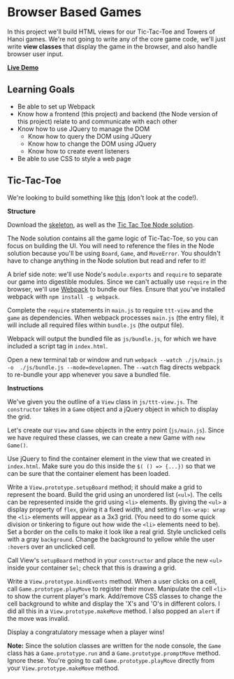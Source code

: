 # Browser Based Games

In this project we'll build HTML views for our Tic-Tac-Toe and Towers of Hanoi
games. We're not going to write any of the core game code, we'll just write
**view classes** that display the game in the browser, and also handle browser
user input.

**[Live Demo](http://appacademy.github.io/curriculum/ttt_jquery/index.html)**

## Learning Goals

+ Be able to set up Webpack
+ Know how a frontend (this project) and backend (the Node version of this
project) relate to and communicate with each other
+ Know how to use JQuery to manage the DOM
  + Know how to query the DOM using JQuery
  + Know how to change the DOM using JQuery
  + Know how to create event listeners
+ Be able to use CSS to style a web page

## Tic-Tac-Toe

We're looking to build something like [this][ttt-demo] (don't look at the
code!).

**Structure**

Download the [skeleton][skeleton], as well as the [Tic Tac Toe Node
solution][ttt-node].

The Node solution contains all the game logic of Tic-Tac-Toe, so you can focus
on building the UI. You will need to reference the files in the Node solution
because you'll be using `Board`, `Game`, and `MoveError`. You shouldn't have to
change anything in the Node solution but read and refer to it!

A brief side note: we'll use Node's `module.exports` and `require`
to separate our game into digestible modules. Since we can't actually use `require`
in the browser, we'll use [Webpack][webpack] to bundle our files. Ensure that
you've installed webpack with `npm install -g webpack`.

Complete the `require` statements in `main.js` to require `ttt-view` and the
`game` as dependencies. When webpack processes `main.js` (the entry file), it
will include all required files within `bundle.js` (the output file).

Webpack will output the bundled file as `js/bundle.js`, for which we have
included a script tag in `index.html`.

Open a new terminal tab or window and run `webpack --watch ./js/main.js -o 
./js/bundle.js --mode=developmen`. The `--watch` flag directs webpack to 
re-bundle your app whenever you save a bundled file.

[webpack]: ../../readings/browser-modules.md#webpack

**Instructions**

We've given you the outline of a `View` class in `js/ttt-view.js`. The
`constructor` takes in a `Game` object and a jQuery object in which to display the
grid.

Let's create our `View` and `Game` objects in the entry point (`js/main.js`).
Since we have required these classes, we can create a new Game
with `new Game()`.

Use jQuery to find the container element in the view that we created in
`index.html`. Make sure you do this inside the `$( () => {...})` so that we can
be sure that the container element has been loaded.

Write a `View.prototype.setupBoard` method; it should make a grid to represent the board.
Build the grid using an unordered list (`<ul>`). The cells can be represented
inside the grid using `<li>` elements. By giving the `<ul>` a display property of `flex`, giving it a fixed width, and setting `flex-wrap: wrap` the `<li>` elements will appear as a 3x3 grid. (You need to do some quick division or tinkering to figure out how wide the `<li>` elements need to be). Set a border on the cells to make it look
like a real grid. Style unclicked cells with a gray `background`. Change the
background to yellow while the user `:hover`s over an unclicked cell.

Call View's `setupBoard` method in your `constructor` and place the new `<ul>` inside your
container `$el`; check that this is drawing a grid.

Write a `View.prototype.bindEvents` method. When a user clicks on a cell, call
`Game.prototype.playMove` to register their move. Manipulate the cell `<li>` to
show the current player's mark. Add/remove CSS classes to change the cell
background to white and display the 'X's and 'O's in different colors. I did all
this in a `View.prototype.makeMove` method. I also popped an `alert` if the move
was invalid.

Display a congratulatory message when a player wins!

**Note:** Since the solution classes are written for the node console, the `Game` class has a `Game.prototype.run` and a
`Game.prototype.promptMove` method. Ignore these. You're going to call
`Game.prototype.playMove` directly from your `View.prototype.makeMove` method.

[ttt-demo]: http://appacademy.github.io/ttt.js/solution/index.html
[ttt-node]: http://github.com/appacademy/curriculum/tree/master/javascript/projects/ttt_node/solution.zip?raw=true
[skeleton]: skeleton.zip?raw=true
